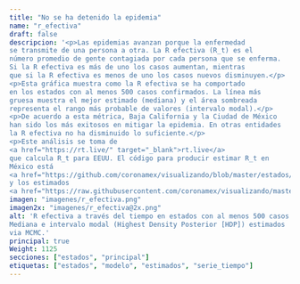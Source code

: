 ```yaml
---
title: "No se ha detenido la epidemia"
name: "r_efectiva"
draft: false
descripcion: '<p>Las epidemias avanzan porque la enfermedad
se transmite de una persona a otra. La R efectiva (R_t) es el
número promedio de gente contagiada por cada persona que se enferma.
Si la R efectiva es más de uno los casos aumentan, mientras
que si la R efectiva es menos de uno los casos nuevos disminuyen.</p>
<p>Esta gráfica muestra como la R efectiva se ha comportado
en los estados con al menos 500 casos confirmados. La línea más
gruesa muestra el mejor estimado (mediana) y el área sombreada
representa el rango más probable de valores (intervalo modal).</p>
<p>De acuerdo a esta métrica, Baja California y la Ciudad de México
han sido los más exitosos en mitigar la epidemia. En otras entidades
la R efectiva no ha disminuido lo suficiente.</p>
<p>Este análisis se toma de
<a href="https://rt.live/" target="_blank">rt.live</a>
que calcula R_t para EEUU. El código para producir estimar R_t en
México está
<a href="https://github.com/coronamex/visualizando/blob/master/estados/rt.live.ipynb" target="_blank">aquí</a>
y los estimados
<a href="https://raw.githubusercontent.com/coronamex/visualizando/master/estimados/rt_live_estimados.csv" target="_blank"> aquí</a>.</p>'
imagen: "imagenes/r_efectiva.png"
imagen2x: "imagenes/r_efectiva@2x.png"
alt: 'R efectiva a través del tiempo en estados con al menos 500 casos.
Mediana e intervalo modal (Highest Density Posterior [HDP]) estimados
via MCMC.'
principal: true
Weight: 1125
secciones: ["estados", "principal"]
etiquetas: ["estados", "modelo", "estimados", "serie_tiempo"]
---
```

